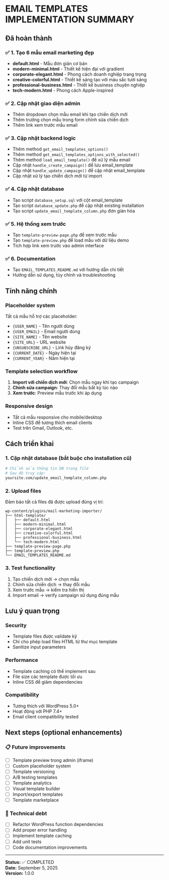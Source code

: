 # EMAIL TEMPLATES IMPLEMENTATION SUMMARY

## Đã hoàn thành

### ✅ 1. Tạo 6 mẫu email marketing đẹp

- **default.html** - Mẫu đơn giản cơ bản
- **modern-minimal.html** - Thiết kế hiện đại với gradient
- **corporate-elegant.html** - Phong cách doanh nghiệp trang trọng
- **creative-colorful.html** - Thiết kế sáng tạo với màu sắc tươi sáng
- **professional-business.html** - Thiết kế business chuyên nghiệp
- **tech-modern.html** - Phong cách Apple-inspired

### ✅ 2. Cập nhật giao diện admin

- Thêm dropdown chọn mẫu email khi tạo chiến dịch mới
- Thêm trường chọn mẫu trong form chỉnh sửa chiến dịch
- Thêm link xem trước mẫu email

### ✅ 3. Cập nhật backend logic

- Thêm method `get_email_templates_options()`
- Thêm method `get_email_templates_options_with_selected()`
- Thêm method `load_email_template()` để xử lý mẫu email
- Cập nhật `handle_create_campaign()` để lưu email_template
- Cập nhật `handle_update_campaign()` để cập nhật email_template
- Cập nhật xử lý tạo chiến dịch mới từ import

### ✅ 4. Cập nhật database

- Tạo script `database_setup.sql` với cột email_template
- Tạo script `database_update.php` để cập nhật existing installation
- Tạo script `update_email_template_column.php` đơn giản hóa

### ✅ 5. Hệ thống xem trước

- Tạo `template-preview-page.php` để xem trước mẫu
- Tạo `template-preview.php` để load mẫu với dữ liệu demo
- Tích hợp link xem trước vào admin interface

### ✅ 6. Documentation

- Tạo `EMAIL_TEMPLATES_README.md` với hướng dẫn chi tiết
- Hướng dẫn sử dụng, tùy chỉnh và troubleshooting

## Tính năng chính

### Placeholder system

Tất cả mẫu hỗ trợ các placeholder:

- `{USER_NAME}` - Tên người dùng
- `{USER_EMAIL}` - Email người dùng
- `{SITE_NAME}` - Tên website
- `{SITE_URL}` - URL website
- `{UNSUBSCRIBE_URL}` - Link hủy đăng ký
- `{CURRENT_DATE}` - Ngày hiện tại
- `{CURRENT_YEAR}` - Năm hiện tại

### Template selection workflow

1. **Import với chiến dịch mới**: Chọn mẫu ngay khi tạo campaign
2. **Chỉnh sửa campaign**: Thay đổi mẫu bất kỳ lúc nào
3. **Xem trước**: Preview mẫu trước khi áp dụng

### Responsive design

- Tất cả mẫu responsive cho mobile/desktop
- Inline CSS để tương thích email clients
- Test trên Gmail, Outlook, etc.

## Cách triển khai

### 1. Cập nhật database (bắt buộc cho installation cũ)

```bash
# Chỉnh sửa thông tin DB trong file
# Sau đó truy cập:
yoursite.com/update_email_template_column.php
```

### 2. Upload files

Đảm bảo tất cả files đã được upload đúng vị trí:

```
wp-content/plugins/mail-marketing-importer/
├── html-template/
│   ├── default.html
│   ├── modern-minimal.html
│   ├── corporate-elegant.html
│   ├── creative-colorful.html
│   ├── professional-business.html
│   └── tech-modern.html
├── template-preview-page.php
├── template-preview.php
└── EMAIL_TEMPLATES_README.md
```

### 3. Test functionality

1. Tạo chiến dịch mới → chọn mẫu
2. Chỉnh sửa chiến dịch → thay đổi mẫu
3. Xem trước mẫu → kiểm tra hiển thị
4. Import email → verify campaign sử dụng đúng mẫu

## Lưu ý quan trọng

### Security

- Template files được validate kỹ
- Chỉ cho phép load files HTML từ thư mục template
- Sanitize input parameters

### Performance

- Template caching có thể implement sau
- File size các template được tối ưu
- Inline CSS để giảm dependencies

### Compatibility

- Tương thích với WordPress 5.0+
- Hoạt động với PHP 7.4+
- Email client compatibility tested

## Next steps (optional enhancements)

### 📋 Future improvements

- [ ] Template preview trong admin (iframe)
- [ ] Custom placeholder system
- [ ] Template versioning
- [ ] A/B testing templates
- [ ] Template analytics
- [ ] Visual template builder
- [ ] Import/export templates
- [ ] Template marketplace

### 🔧 Technical debt

- [ ] Refactor WordPress function dependencies
- [ ] Add proper error handling
- [ ] Implement template caching
- [ ] Add unit tests
- [ ] Code documentation improvements

---

**Status:** ✅ COMPLETED  
**Date:** September 5, 2025  
**Version:** 1.0.0
